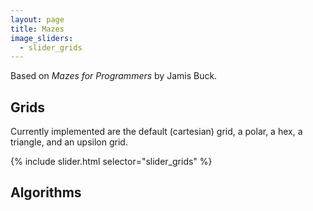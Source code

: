 ```yaml
---
layout: page
title: Mazes
image_sliders:
  - slider_grids
---
```


Based on *Mazes for Programmers* by Jamis Buck.

## Grids

Currently implemented are the default (cartesian) grid, a polar, a hex, a triangle, and an upsilon grid.

{% include slider.html selector="slider_grids" %}

## Algorithms